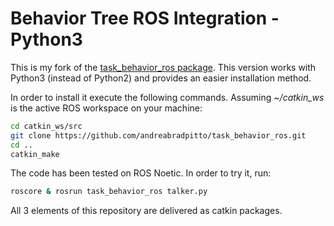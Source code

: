 # Behavior Tree ROS Integration - Python3 #

This is my fork of the [task_behavior_ros package](https://github.com/ToyotaResearchInstitute/task_behavior_ros). This version works with Python3 (instead of Python2) and provides an easier installation method.

In order to install it execute the following commands. Assuming *~/catkin_ws* is the active ROS workspace on your machine:

```sh
cd catkin_ws/src
git clone https://github.com/andreabradpitto/task_behavior_ros.git
cd ..
catkin_make
```

The code has been tested on ROS Noetic. In order to try it, run:

```sh
roscore & rosrun task_behavior_ros talker.py
```

All 3 elements of this repository are delivered as catkin packages.
